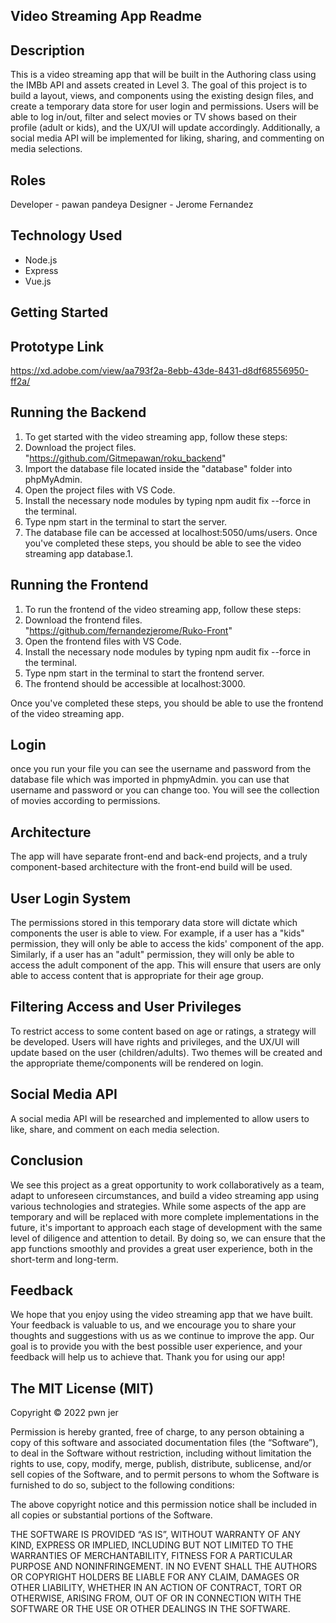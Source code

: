 ## Video Streaming App Readme

## Description
This is a video streaming app that will be built in the Authoring class using the IMBb API and assets created in Level 3. The goal of this project is to build a layout, views, and components using the existing design files, and create a temporary data store for user login and permissions. Users will be able to log in/out, filter and select movies or TV shows based on their profile (adult or kids), and the UX/UI will update accordingly. Additionally, a social media API will be implemented for liking, sharing, and commenting on media selections.

## Roles
Developer - pawan pandeya
Designer - Jerome Fernandez


## Technology Used
- Node.js
- Express
- Vue.js

## Getting Started

## Prototype Link
https://xd.adobe.com/view/aa793f2a-8ebb-43de-8431-d8df68556950-ff2a/

## Running the Backend 
1. To get started with the video streaming app, follow these steps:
2. Download the project files. "https://github.com/Gitmepawan/roku_backend"
3. Import the database file located inside the "database" folder into phpMyAdmin.
4. Open the project files with VS Code.
5. Install the necessary node modules by typing npm audit fix --force in the terminal.
6. Type npm start in the terminal to start the server.
7. The database file can be accessed at localhost:5050/ums/users.
Once you've completed these steps, you should be able to see the video streaming app database.1.

## Running the Frontend
1. To run the frontend of the video streaming app, follow these steps:
2. Download the frontend files. "https://github.com/fernandezjerome/Ruko-Front"
3. Open the frontend files with VS Code.
4. Install the necessary node modules by typing npm audit fix --force in the terminal.
5. Type npm start in the terminal to start the frontend server.
6. The frontend should be accessible at localhost:3000.

Once you've completed these steps, you should be able to use the frontend of the video streaming app.


## Login
once you run your file you can see the username and password from the database file which was imported in phpmyAdmin.
you can use that username and password or you can change too. You will see the collection of movies according to permissions.

## Architecture
The app will have separate front-end and back-end projects, and a truly component-based architecture with the front-end build will be used.

## User Login System
The permissions stored in this temporary data store will dictate which components the user is able to view. For example, if a user has a "kids" permission, they will only be able to access the kids' component of the app. Similarly, if a user has an "adult" permission, they will only be able to access the adult component of the app. This will ensure that users are only able to access content that is appropriate for their age group.

## Filtering Access and User Privileges
To restrict access to some content based on age or ratings, a strategy will be developed. Users will have rights and privileges, and the UX/UI will update based on the user (children/adults). Two themes will be created and the appropriate theme/components will be rendered on login.

## Social Media API
A social media API will be researched and implemented to allow users to like, share, and comment on each media selection.

## Conclusion
We see this project as a great opportunity to work collaboratively as a team, adapt to unforeseen circumstances, and build a video streaming app using various technologies and strategies. While some aspects of the app are temporary and will be replaced with more complete implementations in the future, it's important to approach each stage of development with the same level of diligence and attention to detail. By doing so, we can ensure that the app functions smoothly and provides a great user experience, both in the short-term and long-term.

## Feedback
We hope that you enjoy using the video streaming app that we have built. Your feedback is valuable to us, and we encourage you to share your thoughts and suggestions with us as we continue to improve the app. Our goal is to provide you with the best possible user experience, and your feedback will help us to achieve that. Thank you for using our app!

## The MIT License (MIT)
Copyright © 2022 pwn jer

Permission is hereby granted, free of charge, to any person obtaining a copy of this software and associated documentation files (the “Software”), to deal in the Software without restriction, including without limitation the rights to use, copy, modify, merge, publish, distribute, sublicense, and/or sell copies of the Software, and to permit persons to whom the Software is furnished to do so, subject to the following conditions:

The above copyright notice and this permission notice shall be included in all copies or substantial portions of the Software.

THE SOFTWARE IS PROVIDED “AS IS”, WITHOUT WARRANTY OF ANY KIND, EXPRESS OR IMPLIED, INCLUDING BUT NOT LIMITED TO THE WARRANTIES OF MERCHANTABILITY, FITNESS FOR A PARTICULAR PURPOSE AND NONINFRINGEMENT. IN NO EVENT SHALL THE AUTHORS OR COPYRIGHT HOLDERS BE LIABLE FOR ANY CLAIM, DAMAGES OR OTHER LIABILITY, WHETHER IN AN ACTION OF CONTRACT, TORT OR OTHERWISE, ARISING FROM, OUT OF OR IN CONNECTION WITH THE SOFTWARE OR THE USE OR OTHER DEALINGS IN THE SOFTWARE.